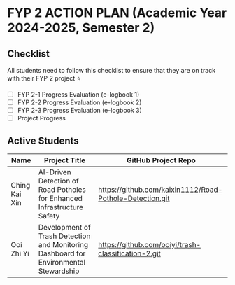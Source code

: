 # FYP 2 ACTION PLAN (Academic Year 2024-2025, Semester 2)

## Checklist

All students need to follow this checklist to ensure that they are on track with their FYP 2 project :star: 

- [ ] FYP 2-1 Progress Evaluation (e-logbook 1)
- [ ] FYP 2-2 Progress Evaluation (e-logbook 2)
- [ ] FYP 2-3 Progress Evaluation (e-logbook 3)
- [ ] Project Progress

## Active Students

|     Name      |     Project Title     |       GitHub Project Repo       |
|---------------|-----------------------|----------------------------------|
| Ching Kai Xin  | AI-Driven Detection of Road Potholes for Enhanced Infrastructure Safety | https://github.com/kaixin1112/Road-Pothole-Detection.git
|  Ooi Zhi Yi    | Development of Trash Detection and Monitoring Dashboard for Environmental Stewardship |https://github.com/ooiyi/trash-classification-2.git                     |








